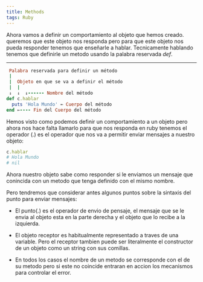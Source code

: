 ```yaml
---
title: Methods
tags: Ruby
---
```


Ahora vamos a definir un comportamiento al objeto que hemos creado. queremos que este objeto nos
responda pero para que este objeto nos pueda responder tenemos que enseñarle a hablar. Tecnicamente
hablando tenemos que definirle un metodo usando la palabra reservada _def_.

<!--more-->

---

``` ruby
 Palabra reservada para definir un método
 |
 |  Objeto en que se va a definir el método
 |  |
 ↓  ↓  ↓------ Nombre del método
def c.hablar
  puts 'Hola Mundo' ← Cuerpo del método
end ←---- Fin del Cuerpo del método
```

Hemos visto como podemos definir un comportamiento a un objeto pero ahora nos hace falta llamarlo
para que nos responda en ruby tenemos el operador (.) es el operador que nos va a permitir enviar
mensajes a nuestro objeto:

``` ruby
c.hablar
# Hola Mundo
# nil
```

Ahora nuestro objeto sabe como responder si le enviamos un mensaje que conincida con un metodo
que tenga definido con el mismo nombre.

Pero tendremos que considerar antes algunos puntos sobre la sintaxis del punto para enviar
mensajes:

* El punto(.) es el operador de envio de pensaje, el mensaje que se le envia al objeto esta en
la parte derecha y el objeto que lo recibe a la izquierda.

* El objeto receptor es habitualmente representado a traves de una variable. Pero el receptor tambien
puede ser literalmente el constructor de un objeto como un string con sus comillas.

* En todos los casos el nombre de un metodo se corresponde con el de su metodo pero si este no coincide
entraran en accion los mecanismos para controlar el error.


